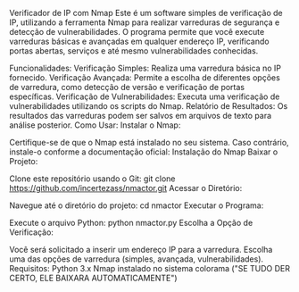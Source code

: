 Verificador de IP com Nmap
Este é um software simples de verificação de IP, utilizando a ferramenta Nmap para realizar varreduras de segurança e detecção de vulnerabilidades. O programa permite que você execute varreduras básicas e avançadas em qualquer endereço IP, verificando portas abertas, serviços e até mesmo vulnerabilidades conhecidas.

Funcionalidades:
Verificação Simples: Realiza uma varredura básica no IP fornecido.
Verificação Avançada: Permite a escolha de diferentes opções de varredura, como detecção de versão e verificação de portas específicas.
Verificação de Vulnerabilidades: Executa uma verificação de vulnerabilidades utilizando os scripts do Nmap.
Relatório de Resultados: Os resultados das varreduras podem ser salvos em arquivos de texto para análise posterior.
Como Usar:
Instalar o Nmap:

Certifique-se de que o Nmap está instalado no seu sistema. Caso contrário, instale-o conforme a documentação oficial:
Instalação do Nmap
Baixar o Projeto:

Clone este repositório usando o Git:
git clone https://github.com/incertezass/nmactor.git
Acessar o Diretório:

Navegue até o diretório do projeto:
cd nmactor
Executar o Programa:

Execute o arquivo Python:
python nmactor.py
Escolha a Opção de Verificação:

Você será solicitado a inserir um endereço IP para a varredura.
Escolha uma das opções de varredura (simples, avançada, vulnerabilidades).
Requisitos:
Python 3.x
Nmap instalado no sistema
colorama ("SE TUDO DER CERTO, ELE BAIXARA AUTOMATICAMENTE")
